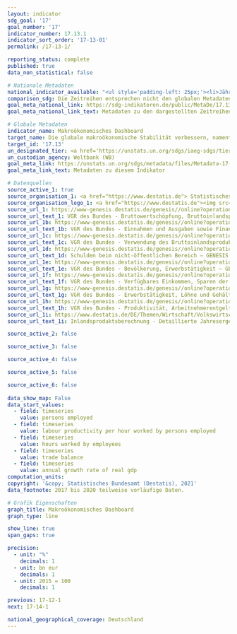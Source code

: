 ```yaml
---
layout: indicator    
sdg_goal: '17'    
goal_number: '17'    
indicator_number: 17.13.1    
indicator_sort_order: '17-13-01'    
permalink: /17-13-1/    

reporting_status: complete    
published: true    
data_non_statistical: false    

# Nationale Metadaten    
national_indicator_available: "<ul style='padding-left: 25px;'><li>Jährliche Wachstumsrate des realen BIP</li> <li> Verfügbares Einkommen privater Haushalte</li> <li> Konsum privater Haushalte</li> <li> Schuldenstand des öffentlichen Gesamthaushaltes</li> <li> Finanzierungssaldo des Staates</li> <li> Bruttoanlageinvestitionen</li> <li> Geleistete Arbeitsstunden der Arbeitnehmer</li> <li> Geleistete Arbeitsstunden der Erwerbstätigen</li> <li> Arbeitsproduktivität je geleisteter Arbeitnehmerstunde</li> <li> Arbeitsproduktivität je geleisteter Erwerbstätigenstunde</li> <li> Erwerbstätige</li> <li> Reales BIP pro Kopf</li> <li> Außenbeitrag</li></ul>"    
comparison_sdg: Die Zeitreihen entsprechen nicht den globalen Metadaten, bieten aber zusätzliche Informationen.    
goal_meta_national_link: https://sdg-indikatoren.de/public/MetaDe/17.13.1.pdf    
goal_meta_national_link_text: Metadaten zu den dargestellten Zeitreihen    

# Globale Metadaten    
indicator_name: Makroökonomisches Dashboard    
target_name: Die globale makroökonomische Stabilität verbessern, namentlich durch Politikkoordinierung und Politikkohärenz    
target_id: '17.13'    
un_designated_tier: <a href='https://unstats.un.org/sdgs/iaeg-sdgs/tier-classification/' title='Klicken Sie hier um weitere Informationen zur UN-Tier-Klassifikation zu erhalten.'  target='_blank'>Tier II</a>    
un_custodian_agency: Weltbank (WB)    
goal_meta_link: https://unstats.un.org/sdgs/metadata/files/Metadata-17-13-01.pdf    
goal_meta_link_text: Metadaten zu diesem Indikator        

# Datenquellen
source_active_1: true
source_organisation_1: <a href="https://www.destatis.de"> Statistisches Bundesamt (Destatis) </a>
source_organisation_logo_1: <a href="https://www.destatis.de"><img src="https://g205sdgs.github.io/sdg-indicators/public/OrgImgDe/destatis.png" alt="Logo destatis" style="height:60px; width:148px"/></a>
source_url_1: https://www-genesis.destatis.de/genesis//online?operation=table&code=81000-0001&bypass=true&language=de
source_url_text_1: VGR des Bundes - Bruttowertschöpfung, Bruttoinlandsprodukt (nominal/preisbereinigt) – GENESIS online 81000-0001
source_url_1b: https://www-genesis.destatis.de/genesis//online?operation=table&code=81000-0031&bypass=true&language=de
source_url_text_1b: VGR des Bundes - Einnahmen und Ausgaben sowie Finanzierungssaldo des Staates – GENESIS online 81000-0031
source_url_1c: https://www-genesis.destatis.de/genesis//online?operation=table&code=81000-0019&bypass=true&language=de
source_url_text_1c: VGR des Bundes - Verwendung des Bruttoinlandsprodukts (nominal/preisbereinigt) – GENESIS online 81000-0019
source_url_1d: https://www-genesis.destatis.de/genesis//online?operation=table&code=71321-0005&bypass=true&language=de
source_url_text_1d: Schulden beim nicht-öffentlichen Bereich – GENESIS online 71321-0005
source_url_1e: https://www-genesis.destatis.de/genesis//online?operation=table&code=81000-0011&bypass=true&language=de
source_url_text_1e: VGR des Bundes - Bevölkerung, Erwerbstätigkeit – GENESIS online 81000-0011
source_url_1f: https://www-genesis.destatis.de/genesis//online?operation=table&code=81000-0009&bypass=true&language=de
source_url_text_1f: VGR des Bundes - Verfügbares Einkommen, Sparen der privaten Haushalte – GENESIS online 81000-0009
source_url_1g: https://www-genesis.destatis.de/genesis//online?operation=table&code=81000-0015&bypass=true&language=de
source_url_text_1g: VGR des Bundes - Erwerbstätigkeit, Löhne und Gehälter, Arbeitsstunden – GENESIS online 81000-0015
source_url_1h: https://www-genesis.destatis.de/genesis//online?operation=table&code=81000-0017&bypass=true&language=de
source_url_text_1h: VGR des Bundes - Produktivität, Arbeitnehmerentgelt, Bruttolöhne und -gehälter, Lohnstückkosten – GENESIS online 81000-0017
source_url_1i: https://www.destatis.de/DE/Themen/Wirtschaft/Volkswirtschaftliche-Gesamtrechnungen-Inlandsprodukt/_inhalt.html#sprg233858
source_url_text_1i: Inlandsproduktsberechnung - Detaillierte Jahresergebnisse (endgültige Ergebnisse) – Fachserie 18, Reihe 1.4, Tab. 2.1.14

source_active_2: false

source_active_3: false

source_active_4: false

source_active_5: false

source_active_6: false
    
data_show_map: False    
data_start_values: 
  - field: timeseries
    value: persons employed
  - field: timeseries
    value: labour productivity per hour worked by persons employed
  - field: timeseries
    value: hours worked by employees
  - field: timeseries
    value: trade balance
  - field: timeseries
    value: annual growth rate of real gdp    
computation_units:     
copyright: '&copy; Statistisches Bundesamt (Destatis), 2021'    
data_footnote: 2017 bis 2020 teilweise vorläufige Daten.    

# Grafik Eigenschaften    
graph_title: Makroökonomisches Dashboard    
graph_type: line    

show_line: true
span_gaps: true

precision:
  - unit: "%"
    decimals: 1
  - unit: bn eur
    decimals: 1
  - unit: 2015 = 100
    decimals: 1    

previous: 17-12-1    
next: 17-14-1    

national_geographical_coverage: Deutschland    
---
```


<span></span>